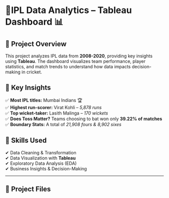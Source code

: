 # 🏏IPL Data Analytics – Tableau Dashboard 📊

## 🚀 Project Overview  
This project analyzes IPL data from **2008-2020**, providing key insights using **Tableau**. The dashboard visualizes team performance, player statistics, and match trends to understand how data impacts decision-making in cricket.  

## 📌 Key Insights  
✅ **Most IPL titles:** Mumbai Indians 🏆  
✅ **Highest run-scorer:** Virat Kohli – *5,878 runs*  
✅ **Top wicket-taker:** Lasith Malinga – *170 wickets*  
✅ **Does Toss Matter?** Teams choosing to bat won only **39.22% of matches**  
✅ **Boundary Stats:** A total of *21,908 fours & 8,902 sixes*  

## 🎯 Skills Used  
✔ Data Cleaning & Transformation  
✔ Data Visualization with **Tableau**  
✔ Exploratory Data Analysis (EDA)  
✔ Business Insights & Decision-Making  

---

## 📂 Project Files  

